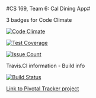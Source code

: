 #CS 169, Team 6: Cal Dining App#

3 badges for Code Climate

[![Code Climate](https://codeclimate.com/github/veersuvrat/CalDining-169/badges/gpa.svg)](https://codeclimate.com/github/veersuvrat/CalDining-169)

[![Test Coverage](https://codeclimate.com/github/veersuvrat/CalDining-169/badges/coverage.svg)](https://codeclimate.com/github/veersuvrat/CalDining-169/coverage)

[![Issue Count](https://codeclimate.com/github/veersuvrat/CalDining-169/badges/issue_count.svg)](https://codeclimate.com/github/veersuvrat/CalDining-169)

Travis.CI information - Build info

[![Build Status](https://travis-ci.org/veersuvrat/CalDining-169.svg?branch=master)](https://travis-ci.org/veersuvrat/CalDining-169)

[Link to Pivotal Tracker project](https://www.pivotaltracker.com/n/projects/1546341)
